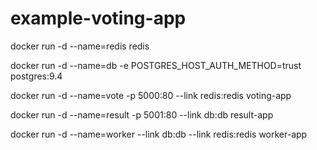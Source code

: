 # example-voting-app

docker run -d --name=redis redis

docker run -d --name=db -e POSTGRES_HOST_AUTH_METHOD=trust postgres:9.4

docker run -d --name=vote -p 5000:80 --link redis:redis voting-app

docker run -d --name=result -p 5001:80 --link db:db result-app

docker run -d --name=worker --link db:db --link redis:redis worker-app
